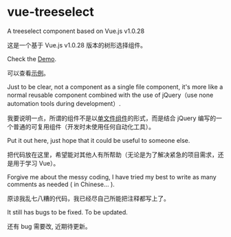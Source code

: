 # vue-treeselect
A treeselect component based on Vue.js v1.0.28

这是一个基于 Vue.js v1.0.28 版本的树形选择组件。

Check the [Demo](https://superal.github.io/vue-treeselect/).

可以查看[示例](https://superal.github.io/vue-treeselect/)。

Just to be clear, not a component
as a single file component, it's more like a normal reusable component combined with the use of jQuery（use none automation tools during development）.

我要说明一点，所谓的组件不是以[单文件组件](https://vuejs.org/v2/guide/single-file-components.html)的形式，而是结合 jQuery 编写的一个普通的可复用组件（开发时未使用任何自动化工具）。

Put it out here, just hope that it could be useful to someone else.

把代码放在这里，希望能对其他人有所帮助（无论是为了解决紧急的项目需求，还是用于学习 Vue）。

Forgive me about the messy coding, I have tried my best to write as many comments as needed ( in Chinese... ).

原谅我乱七八糟的代码，我已经尽自己所能把注释都写上了。

It still has bugs to be fixed. To be updated.

还有 bug 需要改, 近期待更新。
